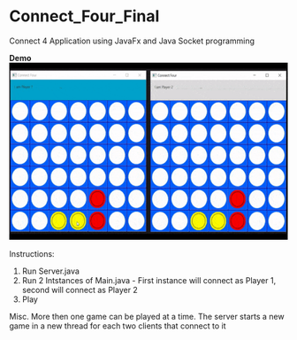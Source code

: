 # Connect_Four_Final
Connect 4 Application using JavaFx and Java Socket programming

<b>Demo</b> <br/>
<img src="connectFourGif.gif" alt="Demo" width="600" height="320">
 
 
Instructions:
1. Run Server.java
2. Run 2 Intstances of Main.java - First instance will connect as Player 1, second will connect as Player 2 
3. Play
 
 
Misc. More then one game can be played at a time. The server starts a new game in a new thread for each two clients that connect to it 

